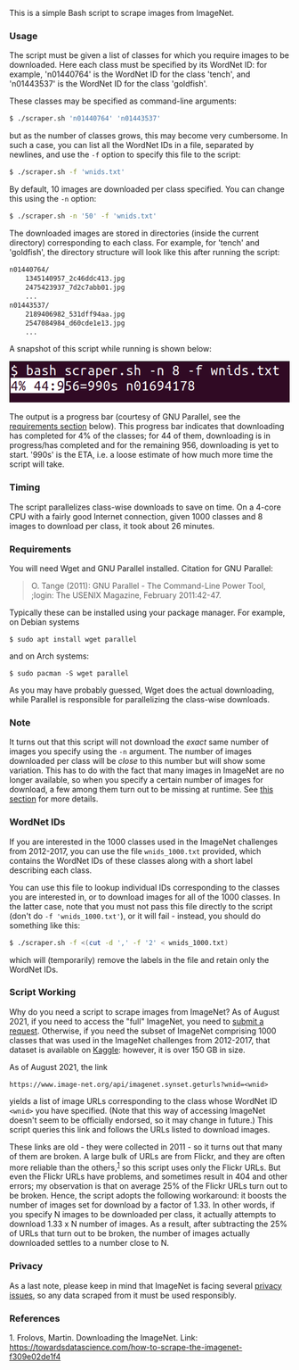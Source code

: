This is a simple Bash script to scrape images from ImageNet.

### Usage

The script must be given a list of classes for which you require images to be downloaded.
Here each class must be specified by its WordNet ID: for example, 'n01440764' is the WordNet ID for the class 'tench', and 'n01443537' is the WordNet ID for the class 'goldfish'.

These classes may be specified as command-line arguments:
```bash
$ ./scraper.sh 'n01440764' 'n01443537'
```
but as the number of classes grows, this may become very cumbersome.
In such a case, you can list all the WordNet IDs in a file, separated by newlines, and use the `-f` option to specify this file to the script:
```bash
$ ./scraper.sh -f 'wnids.txt'
```
By default, 10 images are downloaded per class specified.
You can change this using the `-n` option:
```bash
$ ./scraper.sh -n '50' -f 'wnids.txt'
```
The downloaded images are stored in directories (inside the current directory) corresponding to each class.
For example, for 'tench' and 'goldfish', the directory structure will look like this after running the script:
```
n01440764/
	1345140957_2c46ddc413.jpg
	2475423937_7d2c7abb01.jpg
	...
n01443537/
	2189406982_531dff94aa.jpg
	2547084984_d60cde1e13.jpg
	...
```
A snapshot of this script while running is shown below:

![snapshot](snapshot.png)

The output is a progress bar (courtesy of GNU Parallel, see the [requirements section](#requirements) below).
This progress bar indicates that downloading has completed for 4% of the classes; for 44 of them, downloading is in progress/has completed and for the remaining 956, downloading is yet to start.
'990s' is the ETA, i.e. a loose estimate of how much more time the script will take.

### Timing

The script parallelizes class-wise downloads to save on time.
On a 4-core CPU with a fairly good Internet connection, given 1000 classes and 8 images to download per class, it took about 26 minutes.

### Requirements

You will need Wget and GNU Parallel installed.
Citation for GNU Parallel:

> O. Tange (2011): GNU Parallel - The Command-Line Power Tool, ;login: The USENIX Magazine, February 2011:42-47.

Typically these can be installed using your package manager.
For example, on Debian systems
```
$ sudo apt install wget parallel
```
and on Arch systems:
```
$ sudo pacman -S wget parallel
```
As you may have probably guessed, Wget does the actual downloading, while Parallel is responsible for parallelizing the class-wise downloads.

### Note

It turns out that this script will not download the _exact_ same number of images you specify using the `-n` argument.
The number of images downloaded per class will be _close_ to this number but will show some variation.
This has to do with the fact that many images in ImageNet are no longer available, so when you specify a certain number of images for download, a few among them turn out to be missing at runtime.
See [this section](#details) for more details.

### WordNet IDs

If you are interested in the 1000 classes used in the ImageNet challenges from 2012-2017, you can use the file `wnids_1000.txt` provided, which contains the WordNet IDs of these classes along with a short label describing each class.

You can use this file to lookup individual IDs corresponding to the classes you are interested in, or to download images for all of the 1000 classes.
In the latter case, note that you must not pass this file directly to the script (don't do `-f 'wnids_1000.txt'`), or it will fail - instead, you should do something like this:
```bash
$ ./scraper.sh -f <(cut -d ',' -f '2' < wnids_1000.txt)
```
which will (temporarily) remove the labels in the file and retain only the WordNet IDs.

### Script Working

Why do you need a script to scrape images from ImageNet?
As of August 2021, if you need to access the "full" ImageNet, you need to [submit a request](https://image-net.org/download.php).
Otherwise, if you need the subset of ImageNet comprising 1000 classes that was used in the ImageNet challenges from 2012-2017, that dataset is available on [Kaggle](https://www.kaggle.com/c/imagenet-object-localization-challenge/overview/description): however, it is over 150 GB in size.

As of August 2021, the link
```
https://www.image-net.org/api/imagenet.synset.geturls?wnid=<wnid>
```
yields a list of image URLs corresponding to the class whose WordNet ID `<wnid>` you have specified.
(Note that this way of accessing ImageNet doesn't seem to be officially endorsed, so it may change in future.)
This script queries this link and follows the URLs listed to download images.

These links are old - they were collected in 2011 - so it turns out that many of them are broken.
A large bulk of URLs are from Flickr, and they are often more reliable than the others,<sup>[1](#footnote1)</sup> so this script uses only the Flickr URLs.
But even the Flickr URLs have problems, and sometimes result in 404 and other errors; my observation is that on average 25% of the Flickr URLs turn out to be broken.
Hence, the script adopts the following workaround: it boosts the number of images set for download by a factor of 1.33.
In other words, if you specify N images to be downloaded per class, it actually attempts to download 1.33 x N number of images.
As a result, after subtracting the 25% of URLs that turn out to be broken, the number of images actually downloaded settles to a number close to N.

### Privacy

As a last note, please keep in mind that ImageNet is facing several [privacy issues](https://image-net.org/update-mar-11-2021.php), so any data scraped from it must be used responsibly.

### References

<a name='footnote1'>1.</a> Frolovs, Martin. Downloading the ImageNet. Link: <https://towardsdatascience.com/how-to-scrape-the-imagenet-f309e02de1f4>
